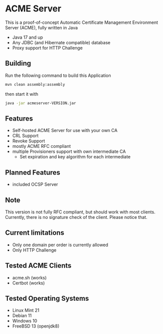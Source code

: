 # ACME Server
This is a proof-of-concept Automatic Certificate Management Environment Server (ACME), fully written in Java

- Java 17 and up
- Any JDBC (and Hibernate compatible) database
- Proxy support for HTTP Challenge

## Building
Run the following command to build this Application
```bash
mvn clean assembly:assembly
```
then start it with
```bash
java -jar acmeserver-VERSION.jar
```

## Features
- Self-hosted ACME Server for use with your own CA
- CRL Support
- Revoke Support
- mostly ACME RFC compliant
- multiple Provisioners support with own intermediate CA
  - Set expiration and key algorithm for each intermediate 

## Planned Features
- included OCSP Server

## Note
This version is not fully RFC compliant, but should work with most clients. Currently, there is no signature check of the client. Please notice that.

## Current limitations
- Only one domain per order is currently allowed
- Only HTTP Challenge

## Tested ACME Clients
- acme.sh (works)
- Certbot (works)

## Tested Operating Systems
- Linux Mint 21
- Debian 11
- Windows 10
- FreeBSD 13 (openjdk8)